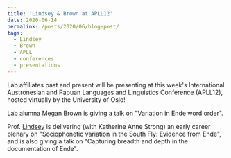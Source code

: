 ```yaml
---
title: 'Lindsey & Brown at APLL12'
date: 2020-06-14
permalink: /posts/2020/06/blog-post/
tags:
  - Lindsey
  - Brown
  - APLL
  - conferences
  - presentations
---
```


Lab affiliates past and present will be presenting at this week's International Austronesian and Papuan Languages and Linguistics Conference (APLL12), hosted virtually by the University of Oslo!

Lab alumna Megan Brown is giving a talk on "Variation in Ende word order".

Prof. <a href="https://katelynnlindsey.weebly.com/" target="_blank" rel="noopener">Lindsey</a> is delivering (with Katherine Anne Strong) an early career plenary on "Sociophonetic variation in the South Fly: Evidence from Ende", and is also giving a talk on "Capturing breadth and depth in the documentation of Ende".
